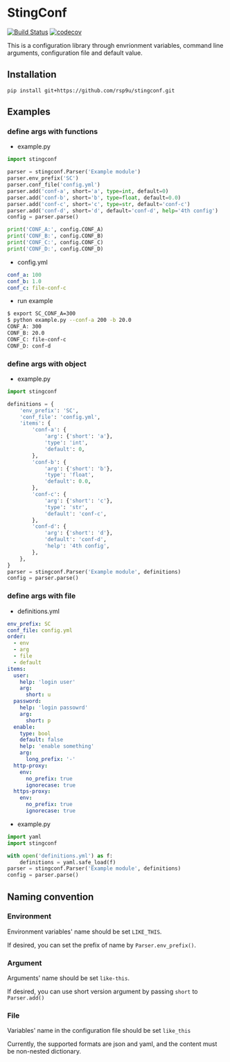 # StingConf

[![Build Status](https://travis-ci.org/rsp9u/stingconf.svg?branch=master)](https://travis-ci.org/rsp9u/stingconf)
[![codecov](https://codecov.io/gh/rsp9u/stingconf/branch/master/graph/badge.svg)](https://codecov.io/gh/rsp9u/stingconf)

This is a configuration library through envrionment variables, command line arguments,
configuration file and default value.

## Installation

```
pip install git+https://github.com/rsp9u/stingconf.git
```

## Examples

### define args with functions

* example.py

```python
import stingconf

parser = stingconf.Parser('Example module')
parser.env_prefix('SC')
parser.conf_file('config.yml')
parser.add('conf-a', short='a', type=int, default=0)
parser.add('conf-b', short='b', type=float, default=0.0)
parser.add('conf-c', short='c', type=str, default='conf-c')
parser.add('conf-d', short='d', default='conf-d', help='4th config')
config = parser.parse()

print('CONF_A:', config.CONF_A)
print('CONF_B:', config.CONF_B)
print('CONF_C:', config.CONF_C)
print('CONF_D:', config.CONF_D)
```

* config.yml

```yaml
conf_a: 100
conf_b: 1.0
conf_c: file-conf-c
```

* run example

```bash
$ export SC_CONF_A=300
$ python example.py --conf-a 200 -b 20.0
CONF_A: 300
CONF_B: 20.0
CONF_C: file-conf-c
CONF_D: conf-d
```

### define args with object

* example.py

```python
import stingconf

definitions = {
    'env_prefix': 'SC',
    'conf_file': 'config.yml',
    'items': {
        'conf-a': {
            'arg': {'short': 'a'},
            'type': 'int',
            'default': 0,
        },
        'conf-b': {
            'arg': {'short': 'b'},
            'type': 'float',
            'default': 0.0,
        },
        'conf-c': {
            'arg': {'short': 'c'},
            'type': 'str',
            'default': 'conf-c',
        },
        'conf-d': {
            'arg': {'short': 'd'},
            'default': 'conf-d',
            'help': '4th config',
        },
    },
}
parser = stingconf.Parser('Example module', definitions)
config = parser.parse()
```

### define args with file

* definitions.yml

```yaml
env_prefix: SC
conf_file: config.yml
order:
  - env
  - arg
  - file
  - default
items:
  user:
    help: 'login user'
    arg:
      short: u
  password:
    help: 'login passowrd'
    arg:
      short: p
  enable:
    type: bool
    default: false
    help: 'enable something'
    arg:
      long_prefix: '-'
  http-proxy:
    env:
      no_prefix: true
      ignorecase: true
  https-proxy:
    env:
      no_prefix: true
      ignorecase: true
```

* example.py

```python
import yaml
import stingconf

with open('definitions.yml') as f:
	definitions = yaml.safe_load(f)
parser = stingconf.Parser('Example module', definitions)
config = parser.parse()
```

## Naming convention

### Environment

Environment variables' name should be set `LIKE_THIS`.

If desired, you can set the prefix of name by `Parser.env_prefix()`.

### Argument

Arguments' name should be set `like-this`.

If desired, you can use short version argument by passing `short` to `Parser.add()`

### File

Variables' name in the configuration file should be set `like_this`

Currently, the supported formats are json and yaml, and the content must be
non-nested dictionary.
